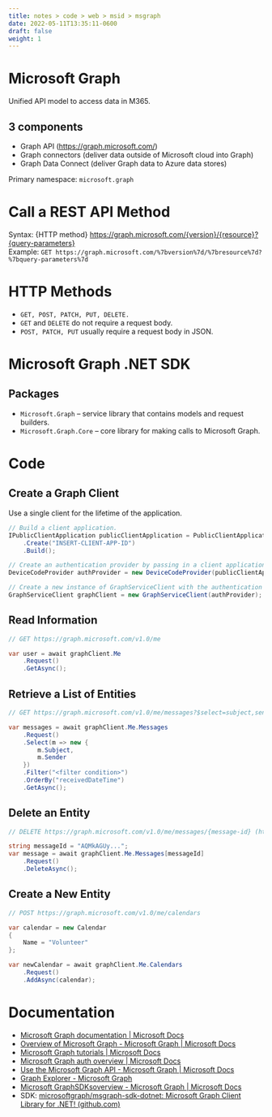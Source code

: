 ```yaml
---
title: notes > code > web > msid > msgraph
date: 2022-05-11T13:35:11-0600
draft: false
weight: 1
---
```

# Microsoft Graph
Unified API model to access data in M365.

## 3 components
- Graph API (https://graph.microsoft.com/)
- Graph connectors (deliver data outside of Microsoft cloud into Graph)
- Graph Data Connect (deliver Graph data to Azure data stores)

Primary namespace: `microsoft.graph`

# Call a REST API Method
Syntax:  {HTTP method} https://graph.microsoft.com/{version}/{resource}?{query-parameters}   
Example: `GET https://graph.microsoft.com/%7bversion%7d/%7bresource%7d?%7bquery-parameters%7d`

# HTTP Methods
- `GET, POST, PATCH, PUT, DELETE.`
- `GET` and `DELETE` do not require a request body.
- `POST, PATCH, PUT` usually require a request body in JSON.

# Microsoft Graph .NET SDK
## Packages
- `Microsoft.Graph` – service library that contains models and request builders.
- `Microsoft.Graph.Core` – core library for making calls to Microsoft Graph.

# Code
## Create a Graph Client
Use a single client for the lifetime of the application.
```cs
// Build a client application.
IPublicClientApplication publicClientApplication = PublicClientApplicationBuilder
    .Create("INSERT-CLIENT-APP-ID")
    .Build();

// Create an authentication provider by passing in a client application and graph scopes.
DeviceCodeProvider authProvider = new DeviceCodeProvider(publicClientApplication, graphScopes);

// Create a new instance of GraphServiceClient with the authentication provider.
GraphServiceClient graphClient = new GraphServiceClient(authProvider);
```

## Read Information
```cs
// GET https://graph.microsoft.com/v1.0/me

var user = await graphClient.Me
    .Request()
    .GetAsync();
```

## Retrieve a List of Entities
```cs
// GET https://graph.microsoft.com/v1.0/me/messages?$select=subject,sender&$filter=<somecondition>&orderBy=receivedDateTime

var messages = await graphClient.Me.Messages
    .Request()
    .Select(m => new {
        m.Subject,
        m.Sender
    })
    .Filter("<filter condition>")
    .OrderBy("receivedDateTime")
    .GetAsync();
```

## Delete an Entity
```cs
// DELETE https://graph.microsoft.com/v1.0/me/messages/{message-id} (https://graph.microsoft.com/v1.0/me/messages/%7bmessage-id%7d)

string messageId = "AQMkAGUy...";
var message = await graphClient.Me.Messages[messageId]
    .Request()
    .DeleteAsync();
```

## Create a New Entity
```cs
// POST https://graph.microsoft.com/v1.0/me/calendars

var calendar = new Calendar
{
    Name = "Volunteer"
};

var newCalendar = await graphClient.Me.Calendars
    .Request()
    .AddAsync(calendar);
```

# Documentation
- [Microsoft Graph documentation | Microsoft Docs](https://docs.microsoft.com/en-us/graph/)
- [Overview of Microsoft Graph - Microsoft Graph | Microsoft Docs](https://docs.microsoft.com/en-us/graph/overview)
- [Microsoft Graph tutorials | Microsoft Docs](https://docs.microsoft.com/en-us/graph/tutorials)
- [Microsoft Graph auth overview | Microsoft Docs](https://docs.microsoft.com/en-us/graph/auth/)
- [Use the Microsoft Graph API - Microsoft Graph | Microsoft Docs](https://docs.microsoft.com/en-us/graph/use-the-api)
- [Graph Explorer - Microsoft Graph](https://developer.microsoft.com/en-us/graph/graph-explorer)
- [Microsoft GraphSDKsoverview - Microsoft Graph | Microsoft Docs](https://docs.microsoft.com/en-us/graph/sdks/sdks-overview)
- SDK: [microsoftgraph/msgraph-sdk-dotnet: Microsoft Graph Client Library for .NET! (github.com)](https://github.com/microsoftgraph/msgraph-sdk-dotnet)
